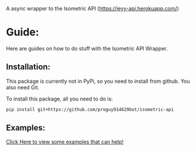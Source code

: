 A async wrapper to the Isometric API (https://jeyy-api.herokuapp.com/)

# Guide:
Here are guides on how to do stuff with the Isometric API Wrapper.

## Installation:
This package is currently not in PyPi, so you need to install from github.
You also need Git.

To install this package, all you need to do is:
```sh
pip install git+https://github.com/proguy914629bot/isometric-api
```

## Examples:
[Click Here to view some examples that can help!](https://github.com/proguy914629bot/isometric-api/tree/main/examples)
